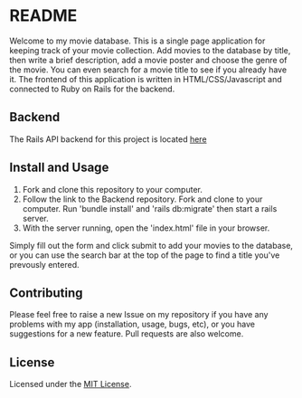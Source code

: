 # README

Welcome to my movie database. This is a single page application for keeping track of your movie collection. Add movies to the database by title, then write a brief description, add a movie poster and choose the genre of the movie. You can even search for a movie title to see if you already have it. The frontend of this application is written in HTML/CSS/Javascript and connected to Ruby on Rails for the backend.

## Backend

The Rails API backend for this project is located [here](https://github.com/travelingwheels/Movies_Frontend.git)

## Install and Usage

1. Fork and clone this repository to your computer.
2. Follow the link to the Backend repository. Fork and clone to your computer. Run 'bundle install' and 'rails db:migrate' then start a rails server.
3. With the server running, open the 'index.html' file in your browser.

Simply fill out the form and click submit to add your movies to the database, or you can use the search bar at the top of the page to find a title you've prevously entered.

## Contributing

Please feel free to raise a new Issue on my repository if you have any problems with my app (installation, usage, bugs, etc), or you have suggestions for a new feature. Pull requests are also welcome.

## License

Licensed under the [MIT License](LICENSE).